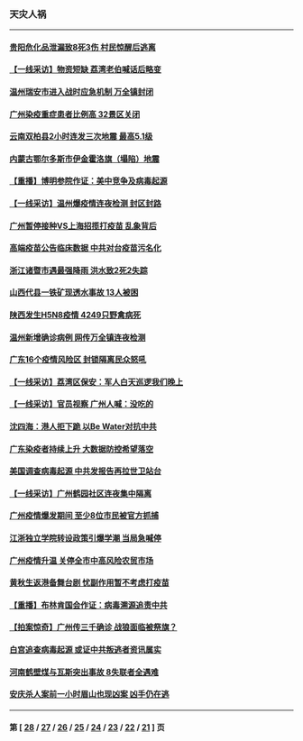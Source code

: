 ### 天灾人祸
---
#### [贵阳危化品泄漏致8死3伤 村民惊醒后逃离](../../pages/ncid280/n13016936.md) 
#### [【一线采访】物资短缺 荔湾老伯喊话后略变](../../pages/ncid280/n13016290.md) 
#### [温州瑞安市进入战时应急机制 万全镇封闭](../../pages/ncid280/n13014791.md) 
#### [广州染疫重症患者比例高 32景区关闭](../../pages/ncid280/n13015021.md) 
#### [云南双柏县2小时连发三次地震 最高5.1级](../../pages/ncid280/n13014719.md) 
#### [内蒙古鄂尔多斯市伊金霍洛旗（塌陷）地震](../../pages/ncid280/n13014577.md) 
#### [【重播】博明参院作证：美中竞争及病毒起源](../../pages/ncid280/n13013738.md) 
#### [【一线采访】温州爆疫情连夜检测 封区封路](../../pages/ncid280/n13013442.md) 
#### [广州暂停接种VS上海招揽打疫苗 乱象背后](../../pages/ncid280/n13013158.md) 
#### [高端疫苗公告临床数据 中共对台疫苗污名化](../../pages/ncid280/n13013269.md) 
#### [浙江诸暨市遇最强降雨 洪水致2死2失踪](../../pages/ncid280/n13012709.md) 
#### [山西代县一铁矿现透水事故 13人被困](../../pages/ncid280/n13012509.md) 
#### [陕西发生H5N8疫情 4249只野禽病死](../../pages/ncid280/n13012283.md) 
#### [温州新增确诊病例 网传万全镇连夜检测](../../pages/ncid280/n13011906.md) 
#### [广东16个疫情风险区 封锁隔离民众怒吼](../../pages/ncid280/n13011822.md) 
#### [【一线采访】荔湾区保安：军人白天巡逻我们晚上](../../pages/ncid280/n13010945.md) 
#### [【一线采访】官员视察 广州人喊：没吃的](../../pages/ncid280/n13010469.md) 
#### [沈四海：港人拒下跪 以Be Water对抗中共](../../pages/ncid280/n13009526.md) 
#### [广东染疫者持续上升 大数据防控希望落空](../../pages/ncid280/n13009378.md) 
#### [美国调查病毒起源 中共发报告再拉世卫站台](../../pages/ncid280/n13008528.md) 
#### [【一线采访】广州鹤园社区连夜集中隔离](../../pages/ncid280/n13008208.md) 
#### [广州疫情爆发期间 至少8位市民被官方抓捕](../../pages/ncid280/n13007085.md) 
#### [江浙独立学院转设政策引爆学潮 当局急喊停](../../pages/ncid280/n13005910.md) 
#### [广州疫情升温 关停全市中高风险农贸市场](../../pages/ncid280/n13006520.md) 
#### [黄秋生返港备舞台剧 忧副作用暂不考虑打疫苗](../../pages/ncid280/n13005816.md) 
#### [【重播】布林肯国会作证：病毒溯源追责中共](../../pages/ncid280/n13006065.md) 
#### [【拍案惊奇】广州传三千确诊 战狼面临被祭旗？](../../pages/ncid280/n13004048.md) 
#### [白宫追查病毒起源 或证中共叛逃者资讯属实](../../pages/ncid280/n13004996.md) 
#### [河南鹤壁煤与瓦斯突出事故 8失联者全遇难](../../pages/ncid280/n13004868.md) 
#### [安庆杀人案前一小时眉山也现凶案 凶手仍在逃](../../pages/ncid280/n13002992.md) 

---
#### 第 [ [28](./28.md) / [27](./27.md) / [26](./26.md) / [25](./25.md) / [24](./24.md) / [23](./23.md) / [22](./22.md) / [21](./21.md) ] 页
